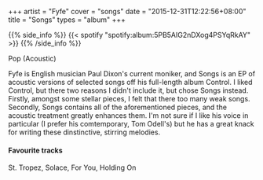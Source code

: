+++
artist = "Fyfe"
cover = "songs"
date = "2015-12-31T12:22:56+08:00"
title = "Songs"
types = "album"
+++

{{% side_info %}}
{{< spotify "spotify:album:5PB5AIG2nDXog4PSYqRkAY" >}}
{{% /side_info %}}

Pop (Acoustic)

Fyfe is English musician Paul Dixon's current moniker, and Songs is an EP of acoustic versions of selected songs off his full-length album Control. I liked Control, but there two reasons I didn't include it, but chose Songs instead. Firstly, amongst some stellar pieces, I felt that there too many weak songs. Secondly, Songs contains all of the aforementioned pieces, and the acoustic treatment greatly enhances them. I'm not sure if I like his voice in particular (I prefer his comtemporary, Tom Odell's) but he has a great knack for writing these dinstinctive, stirring melodies.

#### Favourite tracks

St. Tropez, Solace, For You, Holding On